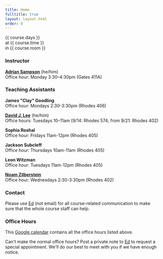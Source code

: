 ```yaml
---
title: Home
fulltitle: true
layout: layout.html
order: 0
---
```

{{ course.days }}  
at {{ course.time }}  
in {{ course.room }}

### Instructor

[**Adrian Sampson**][adrian] (he/him)    
Office hour: Monday 3:30–4:30pm (Gates 411A)

### Teaching Assistants

**James "Clay" Goodling**  
Office hour: Mondays 2:30-3:30pm (Rhodes 406)

[**David J. Lee**](https://cs.cornell.edu/~djsl) (he/him)  
Office hours: Tuesdays 10–11am (9/14: Rhodes 574; from 9/21: Rhodes 402)

**Sophia Roshal**  
Office hour: Fridays 11am-12pm (Rhodes 405)

**Jackson Subcleff**  
Office hour: Thursdays 10am-11am (Rhodes 405)

**Leon Witzman**  
Office hour: Tuesdays 11am-12pm (Rhodes 405)

[**Noam Zilberstein**](https://noamz.net)  
Office hour: Wednesdays 2:30-3:30pm (Rhodes 402)

### Contact

Please use [Ed][] (not email) for all course-related
communication to make sure that the whole course staff can help.

### Office Hours

This [Google calendar][gcal] contains all the office hours listed above.

Can't make the normal office hours? Post a private note to
[Ed][] to request a special appointment. We'll do our best
to meet with you if we have enough notice.

[adrian]: https://www.cs.cornell.edu/~asampson/
[ed]: https://edstem.org/us/courses/9227/discussion/
[gcal]: https://calendar.google.com/calendar/u/5?cid=Y19yY3I1ZDJnOGk5OXU2a2Zvc3BtampsZGZjc0Bncm91cC5jYWxlbmRhci5nb29nbGUuY29t
